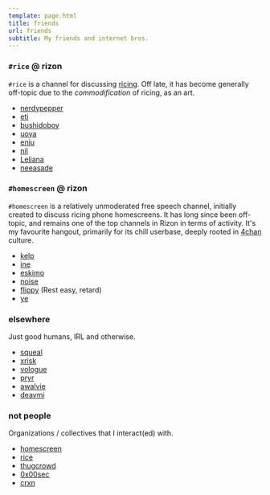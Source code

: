 ```yaml
---
template: page.html
title: friends
url: friends
subtitle: My friends and internet bros.
---
```


### `#rice` @ rizon

`#rice` is a channel for discussing [ricing](/wiki/interests/ricing).
Off late, it has become generally off-topic due to the _commodification_
of ricing, as an art.

- [nerdypepper](https://peppe.rs)
- [eti](https://eti.tf)
- [bushidoboy](https://bushidoboy.com)
- [uoya](https://hugo.md)
- [enju](https://enju.dev)
- [nil](https://monade.li)
- [Leliana](https://revthefox.co.uk/)
- [neeasade](https://neeasade.net)

### `#homescreen` @ rizon

`#homescreen` is a relatively unmoderated free speech channel, initially
created to discuss ricing phone homescreens. It has long since been
off-topic, and remains one of the top channels in Rizon in terms of
activity. It's my favourite hangout, primarily for its chill userbase,
deeply rooted in [4chan](/wiki/culture/4chan) culture.

- [kelp](https://kelp.ml)
- [ine](https://wolowolo.com)
- [eskimo](https://eskimo.dev)
- [noise](https://noise.faith)
- [flippy](https://jesseerwin.net) (Rest easy, retard)
- [ye](https://haz.ee)

### elsewhere

Just good humans, IRL and otherwise.

- [squeal](https://karansaini.com)
- [xrisk](https://rishav.io)
- [vologue](https://vologue.cf)
- [pryr](https://pryr.xyz)
- [awalvie](https://awalvie.me)
- [deavmi](http://deavmi.assigned.network/)

### not people

Organizations / collectives that I interact(ed) with.

- [homescreen](https://homescreens.org/irc)
- [rice](https://rizonrice.club)
- [thugcrowd](https://thugcrowd.com)
- [0x00sec](https://0x00sec.org)
- [crxn](http://deavmi.assigned.network/projects/crxn/)
